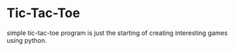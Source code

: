 # Tic-Tac-Toe

simple tic-tac-toe program is just the starting of creating interesting games using python.
